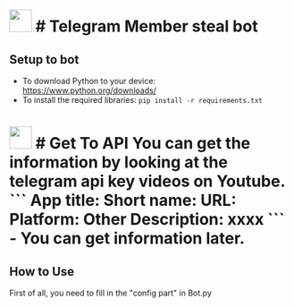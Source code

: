 <h1><img src = "https://cdn.discordapp.com/emojis/882532655709691976.webp?size=96&quality=lossless" high="25px" width="40px"> # Telegram Member steal bot

## Setup to bot
- To download Python to your device: https://www.python.org/downloads/
- To install the required libraries: `pip install -r requirements.txt`

<h1><img src = "https://cdn.discordapp.com/emojis/944376085976580096.webp?size=96&quality=lossless" high="25px" width="40px"> 
# Get To API
You can get the information by looking at the telegram api key videos on Youtube.
```
App title: 
Short name: 
URL: 
Platform: Other
Description: xxxx
```
- You can get information later.

## How to Use
First of all, you need to fill in the "config part" in Bot.py
